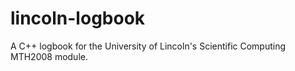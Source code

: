 # lincoln-logbook
A C++ logbook for the University of Lincoln's Scientific Computing MTH2008 module.
